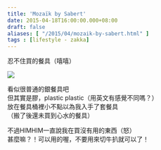 ```yaml
---
title: 'Mozaïk by Sabert'
date: 2015-04-18T16:00:00.000+08:00
draft: false
aliases: [ "/2015/04/mozaik-by-sabert.html" ]
tags : [lifestyle - zakka]
---
```


忍不住買的餐具（嘻嘻）  

![](/images/mozaikbysabert.jpg)

看似很普通的銀餐具吧  
但其實是膠，plastic plastic（用英文有感覺不同嗎？）  
放在餐具桶裡小不點以為我入手了套餐具  
（搬了後還未買到心水的餐具）

  

不過HIMHIM一直說我在買沒有用的東西（怒）  
甚麼嘛？！可以用的喔，不要用來切牛扒就可以了！

